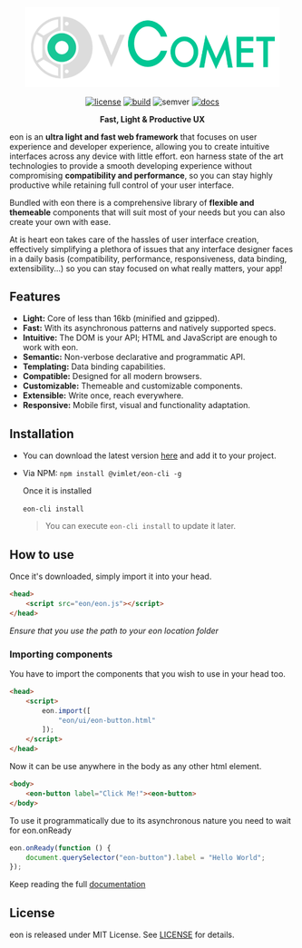 
<p align="center">
<a href="https://vimlet.com/eon">
<img width="450" src="logo.png"></img>
</a>
</p>

[//]: # (badges)

<p align='center'>
<a href='https://github.com/vimlet/eon/blob/master/LICENSE'><img src='https://vimlet.com/vimlet/eon/master/eon-framework/docs/readme/1530868538617/license.svg?raw=true' title='License' alt='license'></a>
<a href='https://vimlet.com/downloads'><img src='https://vimlet.com/vimlet/eon/master/eon-framework/docs/readme/1530868538617/build.svg?raw=true' title='Build' alt='build'></a>
<img src='https://vimlet.com/vimlet/eon/master/eon-framework/docs/readme/1530868538617/semver.svg?raw=true' title='Semver' alt='semver'>
<a href='https://vimlet.com/vimlet/eon/master/eon-framework/docs/release/index.html'><img src='https://vimlet.com/vimlet/eon/master/eon-framework/docs/readme/1530868538617/docs.svg?raw=true' title='Docs' alt='docs'></a>
</p>

[//]: # (badges)


<p align="center">
<strong>Fast, Light & Productive UX</strong>
</p>

eon is an **ultra light and fast web framework** that focuses on user experience and developer experience, allowing you to create intuitive interfaces across any device with little effort. eon harness state of the art technologies to provide a smooth developing experience without compromising **compatibility and performance**, so you can stay highly productive while retaining full control of your user interface. 

Bundled with eon there is a comprehensive library of **flexible and themeable** components that will suit most of your needs but you can also create your own with ease. 

At is heart eon takes care of the hassles of user interface creation, effectively simplifying a plethora of issues that any interface designer faces in a daily basis (compatibility, performance, responsiveness, data binding, extensibility...) so you can stay focused on what really matters, your app!

## Features

* **Light:** Core of less than 16kb (minified and gzipped).
* **Fast:** With its asynchronous patterns and natively supported specs.
* **Intuitive:** The DOM is your API; HTML and JavaScript are enough to work with eon.
* **Semantic:** Non-verbose declarative and programmatic API.
* **Templating:** Data binding capabilities.
* **Compatible:** Designed for all modern browsers.
* **Customizable:** Themeable and customizable components.
* **Extensible:** Write once, reach everywhere.
* **Responsive:** Mobile first, visual and functionality adaptation.


## Installation

* You can download the latest version [here](https://vimlet.com/downloads) and add it to your project.

* Via NPM:
```npm install @vimlet/eon-cli -g```

    Once it is installed

    ```eon-cli install```

    > You can execute ```eon-cli install``` to update it later.


## How to use

Once it's downloaded, simply import it into your head.
```html
<head>
    <script src="eon/eon.js"></script>
</head>
```
*Ensure that you use the path to your eon location folder*

### Importing components

You have to import the components that you wish to use in your head too.
```html
<head>
    <script>
        eon.import([
            "eon/ui/eon-button.html"
        ]);
    </script>
</head>
```

Now it can be use anywhere in the body as any other html element.

```html
<body>
    <eon-button label="Click Me!"><eon-button>
</body>
```

To use it programmatically due to its asynchronous nature you need to wait for eon.onReady

```javascript
eon.onReady(function () {
    document.querySelector("eon-button").label = "Hello World";
});
```

Keep reading the full [documentation](https://vimlet.com/vimlet/eon/master/eon-framework/docs/release/index.html)

## License

eon is released under MIT License. See [LICENSE](https://github.com/vimlet/eon/blob/master/eon-framework/LICENSE) for details.

